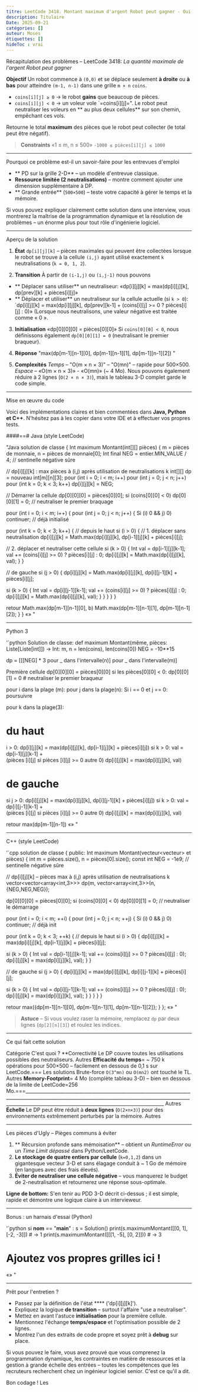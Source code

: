 ```yaml
---
titre: LeetCode 3418. Montant maximum d'argent Robot peut gagner - Oui.
description: Titulaire
Date: 2025-09-21
catégories: []
auteur: Moses
étiquettes: []
hideToc : vrai
---
```

Récapitulation des problèmes – LeetCode 3418: *La quantité maximale de l'argent Robot peut gagner*

**Objectif**
Un robot commence à `(0,0)` et se déplace seulement **à droite** ou **à bas** pour atteindre `(m‐1, n‐1)` dans une grille `m × n` `coins`.
* `coins[i][j] ≥ 0` → le robot **gains** que beaucoup de pièces.
* `coins[i][j] < 0` → un voleur vole `=coins[i][j]=".
Le robot peut neutraliser les voleurs en ** au plus deux cellules** sur son chemin, empêchant ces vols.

Retourne le total **maximum** des pièces que le robot peut collecter (le total peut être négatif).

> **Constraints**
> «1 ≤ m, n ≤ 500»
> `-1000 ≤ pièces[i][j] ≤ 1000`

---

Pourquoi ce problème est-il un savoir-faire pour les entrevues d'emploi

* ** PD sur la grille 2-D** – un modèle d'entrevue classique.
* **Ressource limitée (2 neutralisations)** – montre comment ajouter une dimension supplémentaire à DP.
* ** Grande entrée** (`500×500`) – teste votre capacité à gérer le temps et la mémoire.

Si vous pouvez expliquer clairement cette solution dans une interview, vous montrerez la maîtrise de la programmation dynamique et la résolution de problèmes – un énorme plus pour tout rôle d'ingénierie logiciel.

---

Aperçu de la solution

1. **État**
`dp[i][j][k]` – pièces maximales qui peuvent être collectées lorsque le robot se trouve à la cellule `(i,j)` ayant utilisé exactement `k` neutralisations (`k = 0, 1, 2`).

2. **Transition**
À partir de `(i-1,j)` ou `(i,j-1)` nous pouvons
* ** Déplacer sans utiliser** un neutraliseur:
«dp[i][j][k] = max(dp[i][j][k], dp[prev][k] + pièces[i][j]»
* ** Déplacer et utiliser** un neutraliseur sur la cellule actuelle (si `k > 0`):
`dp[i][j][k] = max(dp[i][j][k], dp[prev][k-1] + (coins[i][j] >= 0 ? pièces[i][j] : 0)»
(Lorsque nous neutralisons, une valeur négative est traitée comme « 0 ».

3. **Initialisation**
«dp[0][0][0] = pièces[0][0]»
Si `coins[0][0] < 0`, nous définissons également `dp[0][0][1] = 0` (neutralisant le premier braqueur).

4. **Réponse**
"max(dp[m-1][n-1][0], dp[m-1][n-1][1], dp[m-1][n-1][2]) "

5. **Complexités**
*Temps* – "O(m × n × 3)" – "O(mn)" – rapide pour 500×500.
*Espace* – «O(m × n × 3)» - «O(mn)» (~ 4 Mo).
Nous pouvons également réduire à 2 lignes (`O(2 × n × 3)`), mais le tableau 3-D complet garde le code simple.

---

Mise en œuvre du code

Voici des implémentations claires et bien commentées dans **Java, Python et C++**.
N'hésitez pas à les copier dans votre IDE et à effectuer vos propres tests.

####==# Java (style LeetCode)

"Java
solution de classe {
Int maximum Montant(int[][] pièces) {
m = pièces de monnaie, n = pièces de monnaie[0];
Int final NEG = entier.MIN_VALUE / 4; // sentinelle négative sûre

// dp[i][j][k] : max pièces à (i,j) après utilisation de neutralisations k
int[][] dp = nouveau int[m][n][3];
pour (int i = 0; i < m; i++)
pour (int j = 0; j < n; j++)
pour (int k = 0; k < 3; k++)
dp[i][j][k] = NEG;

// Démarrer la cellule
dp[0][0][0] = pièces[0][0];
si (coins[0][0] < 0) dp[0][0][1] = 0; // neutraliser le premier braquage

pour (int i = 0; i < m; i++) {
pour (int j = 0; j < n; j++) {
Si (i) 0 && j) 0) continuer; // déjà initialisé

pour (int k = 0; k < 3; k++) {
// depuis le haut
si (i > 0) {
// 1. déplacer sans neutralisation
dp[i][j][k] = Math.max(dp[i][j][k],
dp[i-1][j][k] + pièces[i][j];

// 2. déplacer et neutraliser cette cellule
si (k > 0) {
Int val = dp[i-1][j][k-1];
val += (coins[i][j] >= 0) ? pièces[i][j] : 0;
dp[i][j][k] = Math.max(dp[i][j][k], val);
}
}

// de gauche
si (j > 0) {
dp[i][j][k] = Math.max(dp[i][j][k],
dp[i][j-1][k] + pièces[i][j];

si (k > 0) {
Int val = dp[i][j-1][k-1];
val += (coins[i][j] >= 0) ? pièces[i][j] : 0;
dp[i][j][k] = Math.max(dp[i][j][k], val);
}
}
}
}
}

retour Math.max(dp[m-1][n-1][0],
b) Math.max(dp[m-1][n-1][1], dp[m-1][n-1][2]);
}
}
«» "

---

Python 3

'`python
Solution de classe:
def maximum Montant(même, pièces: Liste[Liste[int]]) -> Int:
m, n = len(coins), len(coins[0])
NEG = -10**15

dp = [[[NEG] * 3 pour _ dans l'intervalle(n)] pour _ dans l'intervalle(m)]

Première cellule
dp[0][0][0] = pièces[0][0]
si les pièces[0][0] < 0:
dp[0][0][1] = 0 # neutraliser le premier braqueur

pour i dans la plage (m):
pour j dans la plage(n):
Si i == 0 et j == 0:
poursuivre

pour k dans la plage(3):
# du haut
i > 0:
dp[i][j][k] = max(dp[i][j][k],
dp[i-1][j][k] + pièces[i][j])
si k > 0:
val = dp[i-1][j][k-1] + \
(pièces [i][j] si pièces [i][j] >= 0 autre 0)
dp[i][j][k] = max(dp[i][j][k], val)

# de gauche
si j > 0:
dp[i][j][k] = max(dp[i][j][k],
dp[i][j-1][k] + pièces[i][j])
si k > 0:
val = dp[i][j-1][k-1] + \
(pièces [i][j] si pièces [i][j] >= 0 autre 0)
dp[i][j][k] = max(dp[i][j][k], val)

retour max(dp[m-1][n-1])
«» "

---

C++ (style LeetCode)

'`cpp
solution de classe {
public:
Int maximum Montant(vecteur<vecteur<int>> et pièces) {
int m = pièces.size(), n = pièces[0].size();
const int NEG = -1e9; // sentinelle négative sûre

// dp[i][j][k] – pièces max à (i,j) après utilisation de neutralisations k
vector<vector<array<int,3>>> dp(m, vector<array<int,3>>(n, {NEG,NEG,NEG});

dp[0][0][0] = pièces[0][0];
si (coins[0][0] < 0) dp[0][0][1] = 0; // neutraliser le démarrage

pour (int i = 0; i < m; ++i) {
pour (int j = 0; j < n; ++j) {
Si (i) 0 && j) 0) continuer; // déjà init

pour (int k = 0; k < 3; ++k) {
// depuis le haut
si (i > 0) {
dp[i][j][k] = max(dp[i][j][k],
dp[i-1][j][k] + pièces[i][j];

si (k > 0) {
Int val = dp[i-1][j][k-1];
val += (coins[i][j] >= 0 ? pièces[i][j] : 0);
dp[i][j][k] = max(dp[i][j][k], val);
}
}

// de gauche
si (j > 0) {
dp[i][j][k] = max(dp[i][j][k],
dp[i][j-1][k] + pièces[i][j];

si (k > 0) {
Int val = dp[i][j-1][k-1];
val += (coins[i][j] >= 0 ? pièces[i][j] : 0);
dp[i][j][k] = max(dp[i][j][k], val);
}
}
}
}
}

retour max({dp[m-1][n-1][0], dp[m-1][n-1][1], dp[m-1][n-1][2]};
}
};
«» "

> **Astuce** – Si vous voulez raser la mémoire, remplacez `dp` par deux lignes (`dp[2][n][3]`) et roulez les indices.

---

Ce qui fait cette solution

Catégorie
C'est quoi ?
**Correctivité Le DP couvre toutes les utilisations possibles des neutraliseurs. Autres
**Efficacité du temps**= ~ 750 k opérations pour 500×500 – facilement en dessous de 0,1 s sur LeetCode.=== Les solutions Brute-force `O(3^mn)` ou `O(mn2)` ont touché le TL. Autres
**Memory-Footprint**= 4 Mo (complète tableau 3-D) – bien en dessous de la limite de LeetCode=256 Mo.===_______________________________________________________________________________________________________________________________________________________________________________________________________________________ Autres
**Échelle** Le DP peut être réduit à **deux lignes** (`O(2×n×3)`) pour des environnements extrêmement perturbés par la mémoire. Autres

---

Les pièces d'Ugly – Pièges communs à éviter

1. ** Récursion profonde sans mémoisation** – obtient un *RuntimeError* ou un *Time Limit dépassé* dans Python/LeetCode.
2. **Le stockage de quatre entiers par cellule** (`k=0,1,2`) dans un gigantesque vecteur 3-D et sans élagage conduit à ~ 1 Go de mémoire (en langues avec des frais élevés).
3. **Éviter de neutraliser une cellule négative** – vous manquerez le budget de 2-neutralisation et retournerez une réponse sous-optimale.

**Ligne de bottom:** S'en tenir au PDD 3-D décrit ci-dessus ; il est simple, rapide et démontre une logique claire à un intervieweur.

---

Bonus : un harnais d'essai (Python)

'`python
si __nom__ == "__main__" :
s = Solution()
print(s.maximumMontant([[0, 1], [-2, -3]]) # → 1
print(s.maximumMontant([[[1, -5], [0, 2]])) # → 3
# Ajoutez vos propres grilles ici !
«» "

---

Prêt pour l'entretien ?

* Passez par la définition de l'état **** ('dp[i][j][k]').
* Expliquez la logique **de transition** – surtout l'affaire "use a neutraliser".
* Mettez en avant l'astuce **initialisation** pour la première cellule.
* Mentionnez l'échange **temps/espace** et l'optimisation possible de 2 lignes.
* Montrez l'un des extraits de code propre et soyez prêt à **debug** sur place.

Si vous pouvez le faire, vous avez prouvé que vous comprenez la programmation dynamique, les contraintes en matière de ressources et la gestion à grande échelle des entrées – toutes les compétences que les recruteurs recherchent chez un ingénieur logiciel senior. C'est ce qu'il a dit.

Bon codage ! Les
